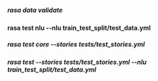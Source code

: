 ##### rasa data validate

#### rasa test nlu --nlu train_test_split/test_data.yml

##### rasa test core --stories tests/test_stories.yml

##### rasa test --stories tests/test_stories.yml --nlu train_test_split/test_data.yml